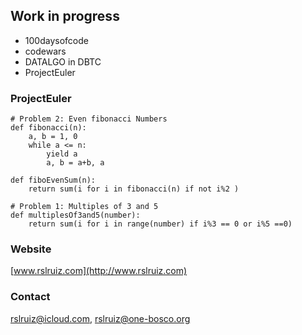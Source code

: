 ## Work in progress

- 100daysofcode
- codewars
- DATALGO in DBTC
- ProjectEuler

### ProjectEuler

```
# Problem 2: Even fibonacci Numbers
def fibonacci(n):
    a, b = 1, 0
    while a <= n:
        yield a
        a, b = a+b, a

def fiboEvenSum(n):
    return sum(i for i in fibonacci(n) if not i%2 )
```

```
# Problem 1: Multiples of 3 and 5
def multiplesOf3and5(number):
    return sum(i for i in range(number) if i%3 == 0 or i%5 ==0)
```

### Website

[www.rslruiz.com](http://www.rslruiz.com)

### Contact

rslruiz@icloud.com, rslruiz@one-bosco.org

